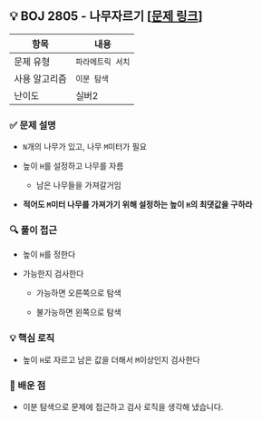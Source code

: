 ## 💡 BOJ 2805 - 나무자르기 [[문제 링크](https://www.acmicpc.net/problem/2805)]

| 항목 | 내용 |
|------|------|
| 문제 유형 | `파라메트릭 서치` |
| 사용 알고리즘 | `이분 탐색` |
| 난이도 | 실버2 |

### ✅ 문제 설명
- `N`개의 나무가 있고, 나무 `M`미터가 필요

- 높이 `H`를 설정하고 나무를 자름
    - 남은 나무들을 가져갈거임

- **적어도 `M`미터 나무를 가져가기 위해 설정하는 높이 `H`의 최댓값을 구하라**

### 🔍 풀이 접근
- 높이 `H`를 정한다

- 가능한지 검사한다
    - 가능하면 오른쪽으로 탐색

    - 불가능하면 왼쪽으로 탐색

### 💡 핵심 로직
- 높이 `H`로 자르고 남은 값을 더해서 `M`이상인지 검사한다
	
### 📌 배운 점
- 이분 탐색으로 문제에 접근하고 검사 로직을 생각해 냈습니다.